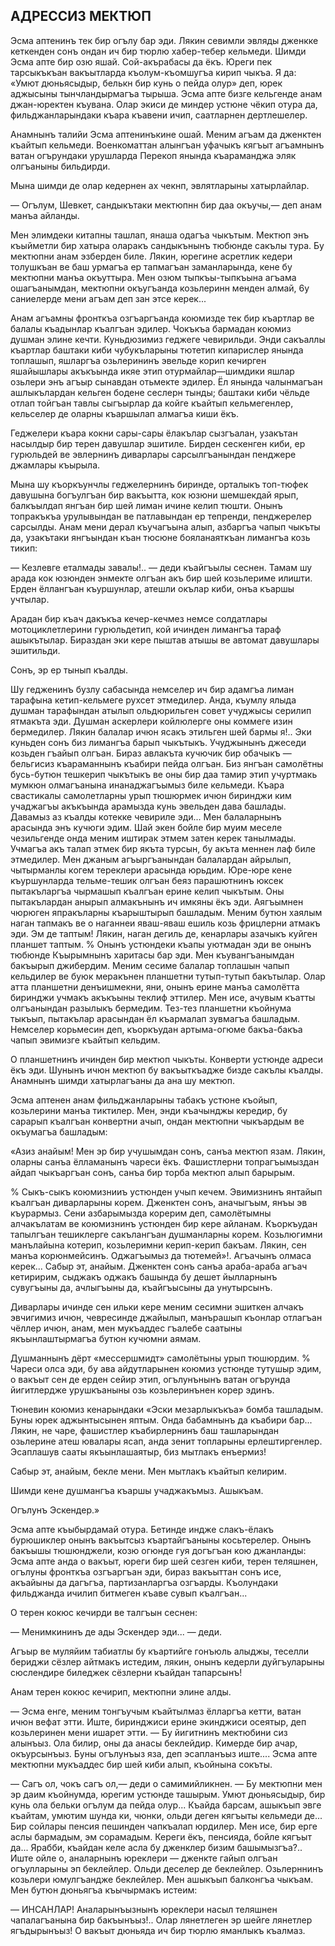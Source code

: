 ## АДРЕССИЗ МЕКТЮП

Эсма аптенинъ тек бир огълу бар эди.
Лякин севимли эвляды дженкке кеткенден сонъ ондан ич бир тюрлю хабер-тебер кельмеди.
Шимди Эсма апте бир озю яшай.
Сой-акърабасы да ёкъ.
Юреги пек тарсыкъкъан вакъытларда къолум-къомшугъа кирип чыкъа.
Я да: «Умют дюньясыдыр, белькн бир кунь о пейда олур» деп, юрек аджысыны тынчландырмагъа тырыша.
Эсма апте бизге кельгенде анам джан-юректен къувана.
Олар экиси де миндер устюне чёкип отура да, фильджанларындаки къара къавени ичип, саатларнен дертлешелер.

Анамнынъ талийи Эсма аптенинъкине ошай.
Меним агъам да дженктен къайтып кельмеди.
Военкоматтан алынгъан уфачыкъ кягъыт агъамнынъ ватан огърундаки урушларда Перекоп янында къараманджа эляк олгъаныны бильдирди.

Мына шимди де олар кедернен ах чекнп, эвлятларыны хатырлайлар.

— Огълум, Шевкет, сандыкътаки мектюпнн бир даа окъучы,— деп анам манъа айланды.

Мен элимдеки китапны ташлап, янаша одагъа чыкътым.
Мектюп энъ къыйметли бир хатыра оларакъ сандыкънынъ тюбюнде сакълы тура.
Бу мектюпни анам эзберден биле.
Лякин, юрегине асретлик кедери толушкъан ве баш урмагъа ер тапмагъан заманларында, кене бу мектюпни манъа окъуттыра.
Мен озюм тыпкъы-тыпкъына агъама ошагъанымдан, мектюпни окъугъанда козьлеринн менден алмай, 6у саниелерде мени агъам деп зан этсе керек...

Анам агъамны фронткъа озгъаргъанда коюмизде тек бир къартлар ве балалы къадынлар къалгъан эдилер.
Чокъкъа бармадан коюмиз душман элине кечти.
Куньдюзимиз геджеге чевирильди.
Энди сакъаллы къартлар баштаки киби чубукъларыны тютетип кипарислер янында топлашып, яшларгъа озьлерининъ эвельде корип кечирген яшайышлары акъкъында икяе этип отурмайлар—шимдики яшлар озьлери энъ агъыр сынавдан отьмекте эдилер.
Ёл янында чалынмагъан ашлыкълардан кельген бодене сеслерн тынды; баштаки киби чёльде отлап тойгъан тавлы сыгъырлар да койге къайтып кельмегенлер, кельселер де оларны къаршылап алмагъа киши ёкъ.

Геджелери къара кокни сары-сары ёлакълар сызгъалан, узакътан насылдыр бир терен давушлар эшитиле.
Бирден сескенген киби, ер гурюльдей ве эвлернинъ диварлары сарсылгъанындан пенджере джамлары къырыла.

Мына шу къоркъунчлы геджелернинъ биринде, орталыкъ топ-тюфек давушына богъулгъан бир вакъытта, кок юзюни шемшекдай ярып, балкъылдап янгъан бир шей лиман ичине келип тюшти.
Онынъ топракъкъа урулывындан ве патлавындан ер тепренди, пенджерелер сарсылды.
Анам мени дерал къучагъына алып, азбаргъа чапып чыкъты да, узакътаки янгъындан къан тюсюне бояланаяткъан лимангъа козь тикип:

— Кезлевге еталмады завалы!.. — деди къайгъылы сеснен.
Тамам шу арада кок юзюнден энмекте олгъан акъ бир шей козьлериме илишти.
Ерден ёллангъан къуршунлар, атешли окълар киби, онъа къаршы учтылар.

Арадан бир къач дакъкъа кечер-кечмез немсе солдатлары мотоциклетлерини гурюльдетип, кой ичинден лимангъа тараф ашыкътылар.
Бираздан эки кере пыштав атышы ве автомат давушлары эшитильди.

Сонъ, эр ер тынып къалды.

Шу гедженинъ бузлу сабасында немселер ич бир адамгъа лиман тарафына кетип-кельмеге рухсет этмедилер.
Анда, къумлу ялыда душман тарафындан атылып ольдюрильген совет учуджысы серилип ятмакъта эди.
Душман аскерлери койлюлерге оны коммеге изин бермедилер.
Лякин балалар ичюн ясакъ этильген шей бармы я!..
Эки куньден сонъ биз лимангъа барып чыкътыкъ.
Учуджынынъ джеседи козьден гъайып олгъан.
Бираз авлакъта кучючик бир обачыкъ — бельгисиз къараманнынъ къабири пейда олгъан.
Биз янгъан самолётны бусь-бутюн тешкерип чыкътыкъ ве оны бир даа тамир этип учуртмакь мумкюн олмагъанына инанаджагъымыз биле кельмеди.
Къара свастикалы самолетларны урып тюшюрмек ичюн биринджи ким учаджагъы акъкъында арамызда кунь эвельден дава башлады.
Давамыз аз къалды котекке чевириле эди...
Мен балаларнынъ арасында энъ кучюги эдим.
Шай экен бойле бир муим меселе чезильгенде онда меним иштирак этмем затен керек танылмады.
Учмагъа акъ талап этмек бир якъта турсын, бу акъта меннен лаф биле этмедилер.
Мен джаным агъыргъанындан балалардан айрылып, чытырманлы когем тереклери арасында юрьдим.
Юре-юре кене къуршунларда тельме-тешик олгъан беяз парашютнинъ юксек пытакъларгъа чырмашып къалгъан ерине келип чыкътым.
Оны пытакълардан анырып алмакънынъ ич имкяны ёкъ эди.
Аягъымнен чюрюген япракъларны къарыштырып башладым.
Меним бутюн хаялым наган тапмакъ ве о наганнеи яваш-яваш ешиль козь фрицлерни атмакъ эди.
Эм де таптым!
Лякин, наган дегиль де, кенарлары азачыкъ куйген планшет таптым.
% Онынъ устюндеки къапы уютмадан эди ве онынъ тюбюнде Къырымнынъ харитасы бар эди.
Мен къувангъанымдан бакъырып джибердим.
Меним сесиме балалар топлашын чапып кельдилер ве буюк меракънен планшетни тутып-тутып бакътылар.
Олар атта планшетни денъишмекни, яни, онынъ ерине манъа самолётта биринджи учмакъ акъкъыны теклиф эттилер.
Мен исе, ачувым къатты олгъанындан разылыкъ бермедим.
Тез-тез планшетни къойнума тыкъып, пытакълар арасындан ёл къармалап зувмагъа башладым.
Немселер корьмесин деп, къоркъудан артыма-огюме бакъа-бакъа чапып эвимизге къайтып кельдим.

О планшетнинъ ичинден бир мектюп чыкъты.
Конверти устюнде адреси ёкъ эди.
Шунынъ ичюн мектюп бу вакъыткъадже бизде сакълы къалды.
Анамнынъ шимди хатырлагъаны да ана шу мектюп.

Эсма аптенен анам фильджанларыны табакъ устюне къойып, козьлерини манъа тиктилер.
Мен, энди къачынджы кередир, бу сарарып къалгъан конвертни ачып, ондан мектюпни чыкъардым ве окъумагъа башладым:

«Азиз анайым!
Мен эр бир учушымдан сонъ, санъа мектюп язам.
Лякин, оларны санъа ёлламанынъ чареси ёкъ.
Фашистлерни топрагъымыздан айдап чыкъаргъан сонъ, санъа бир торба мектюп алып барырым.

% Сыкъ-сыкъ коюмизнииъ устюнден учып кечем.
Эвимизнинъ янтайып къалгъан диварларыны корем.
Дженктен сонъ, аначыгъым, янъы эв къурармыз.
Сени азбарымызда корерим деп, самолётымны алчакълатам ве коюмизнинъ устюнден бир кере айланам.
Къоркъудан тапылгъан тешиклерге сакълангъан душманларны корем.
Козьлюгимни манълайына котерип, козьлеримни керип-керип бакъам.
Лякин, сен манъа корюнмейсинъ.
Оджагъымыз да тютемей»!.
Агъачынъ олмаса керек...
Сабыр эт, анайым.
Дженктен сонъ санъа араба-араба агъач кетиририм, сыджакъ оджакъ башында бу дешет йылларнынъ сувугъыны да, ачлыгъыны да, къайгъысыны да унутырсынъ.

Диварлары ичинде сен ильки кере меним сесимни эшиткен алчакъ эвчигимиз ичюн, чевресинде джайылып, манърашып къонлар отлагъан чёллер ичюн, анам, мен мукъаддес гъалебе саатыны якъынлаштырмагъа бутюн кучюмни аямам.

Душманнынъ дёрт «мессершмидт» самолётыны урып тюшюрдим.
% Чареси олса эди, бу ава айдутларынен коюмиз устюнде тутушыр эдим, о вакъыт сен де ерден сейир этип, огълунънынъ ватан огърунда йигитлердже урушкъаныны озь козьлеринънен корер эдинъ.

Тюневин коюмиз кенарындаки «Эски мезарлыкъкъа» бомба ташладым.
Буны юрек аджынтысынен яптым.
Онда бабамнынъ да къабири бар...
Лякин, не чаре, фашистлер къабирлернинъ баш ташларындан озьлерине атеш ювалары ясап, анда зенит топларыны ерлештиргенлер.
Эсаплашув сааты якъынлашаятыр, биз мытлакъ енъермиз!

Сабыр эт, анайым, бекле мени.
Мен мытлакъ къайтып келирим.

Шимди кене душмангъа къаршы учаджакъмыз.
Ашыкъам.

Огълунъ Эскендер.»

Эсма апте къыбырдамай отура.
Бетинде индже слакъ-ёлакъ бурюшиклер онынъ вакъытсыз къартайгъаныны косьтерелер.
Онынъ бакъышы тюшюнджели, козю огюнде гуя догъгъан кою джанланды: Эсма апте анда о вакъыт, юреги бир шей сезген киби, терен теляшнен, огълуны фронткъа озгъаргъан эди, бираз вакъыттан сонъ исе, акъайыны да дагъгъа, партизанларгъа озгъарды.
Къолундаки фильджанда ичилип битмеген къаве сувып къалгъан...

О терен кокюс кечирди ве талгъын сеснен:

— Менимкининъ де ады Эскендер эди... — деди.

Агъыр ве муляйим табиатлы бу къартийге гонъюль алыджы, теселли бериджи сёзлер айтмакъ истедим, лякин, онынъ кедерли дуйгъуларыны сюслендире биледжек сёзлерни къайдан тапарсынъ!

Анам терен кокюс кечирип, мектюпни элине алды.

— Эсма енге, меним тонгъучым къайтылмаз ёлларгъа кетти, ватан ичюн вефат этти.
Иште, биринджиси ерине экинджиси осеятыр, деп козьлеринен мени ишарет этти.
— Бу йигитнинъ мектюбини сиз алынъыз.
Ола билир, оны да анасы беклейдир.
Кимерде бир ачар, окъурсынъыз.
Буны огълунъыз яза, деп эсапланъыз иште....
Эсма апте мектюпни мукъаддес бир шей киби алып, къойнына сокъты.

— Сагъ ол, чокъ сагъ ол,— деди о самимийликнен.
— Бу мектюпни мен эр даим къойнумда, юрегим устюнде ташырым.
Умют дюньясыдыр, бир кунь ола бельки огълум да пейда олур...
Къайда барсам, ашыкъып эвге къайтам, умютим шунда ки, чюнки, ольди деген кягъыты кельмеди де...
Бир сойлары пенсия пешинден чапкъалап юрдилер.
Мен исе, бир ерге аслы бармадым, эм сорамадым.
Кереги ёкъ, пенсияда, бойле кягъыт да...
Ярабби, къайдан келе асла бу дженклер бизим башымызгъа?..
Иште ойле о, аналарнынъ юреклери — дженкте гайып олгъан огъулларыны эп беклейлер.
Ольди деселер де беклейлер.
Озьлерннинъ козьлери юмулгъандже беклейлер.
Мен ашыкъып балконгъа чыкъам.
Мен бутюн дюньягъа къычырмакъ истеим:

— ИНСАНЛАР!
Аналарынъызнынъ юреклери насыл теляшнен чапалагъанына бир бакъынъыз!..
Олар лянетлеген эр шейге лянетлер ягъдырынъыз!
О вакъыт дюньяда ич бир тюрлю яманлыкъ къалмаз.
